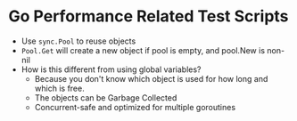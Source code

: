 # Go Performance Related Test Scripts
* Use `sync.Pool` to reuse objects
* `Pool.Get` will create a new object if pool is empty, and pool.New is non-nil
* How is this different from using global variables?
    * Because you don't know which object is used for how long and which is free.
    * The objects can be Garbage Collected
    * Concurrent-safe and optimized for multiple goroutines
